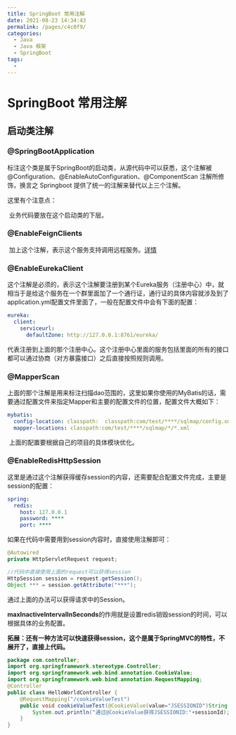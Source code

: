 ```yaml
---
title: SpringBoot 常用注解
date: 2021-08-23 14:34:43
permalink: /pages/c4c0f9/
categories:
  - Java
  - Java 框架
  - SpringBoot
tags:
  - 
---
```


# SpringBoot 常用注解

## 启动类注解

### @SpringBootApplication

​		标注这个类是属于SpringBoot的启动类，从源代码中可以获悉，这个注解被@Configuration、@EnableAutoConfiguration、@ComponentScan 注解所修饰，换言之 Springboot 提供了统一的注解来替代以上三个注解。

这里有个注意点：

​		业务代码要放在这个启动类的下层。

### @EnableFeignClients

​		加上这个注解，表示这个服务支持调用远程服务。[详情](https://www.cnblogs.com/UniqueColor/p/7130782.html)

### @EnableEurekaClient

​		这个注解是必须的，表示这个注解要注册到某个Eureka服务（注册中心）中，就相当于是给这个服务在一个群里面加了一个通行证，通行证的具体内容就涉及到了application.yml配置文件里面了，一般在配置文件中会有下面的配置：

```yml
eureka:
  client:
    serviceurl:
      defaultZone: http://127.0.0.1:8761/eureka/
```


​		代表注册到上面的那个注册中心。这个注册中心里面的服务包括里面的所有的接口都可以通过协商（对方暴露接口）之后直接按照规则调用。

### @MapperScan

​		上面的那个注解是用来标注扫描dao范围的，这里如果你使用的MyBatis的话，需要通过配置文件来指定Mapper和主要的配置文件的位置，配置文件大概如下：

```yml
mybatis:
  config-location: classpath:  classpath:com/test/****/sqlmap/config.xml
  mapper-locations: classpath:com/test/****/sqlmap/*/*.xml
```

​		上面的配置要根据自己的项目的具体模块优化。

### @EnableRedisHttpSession

这里是通过这个注解获得缓存session的内容，还需要配合配置文件完成，主要是session的配置：

```yml
spring:
  redis:
    host: 127.0.0.1
    password: ****
    port: ****
```

如果在代码中需要用到session内容时，直接使用注解即可：

```java
@Autowired
private HttpServletRequest request;

//代码中直接使用上面的request可以获得session
HttpSession session = request.getSession();
Object *** = session.getAttribute("***");
```


通过上面的办法可以获得请求中的Session。

**maxInactiveIntervalInSeconds**的作用就是设置redis销毁session的时间，可以根据具体的业务配置。

 

**拓展：还有一种方法可以快速获得session，这个是属于SpringMVC的特性，不展开了，直接上代码。**

```java
package com.controller;
import org.springframework.stereotype.Controller;
import org.springframework.web.bind.annotation.CookieValue;
import org.springframework.web.bind.annotation.RequestMapping;
@Controller
public class HelloWorldController {
	@RequestMapping("/cookieValueTest")
	public void cookieValueTest(@CookieValue(value="JSESSIONID")String sessionId) {
		System.out.println("通过@CookieValue获得JSESSIONID:"+sessionId);
	}
}
```





